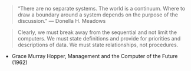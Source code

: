 > “There are no separate systems. The world is a continuum. Where to draw a boundary around a system depends on the purpose of the discussion.”
― Donella H. Meadows

> Clearly, we must break away from the sequential and not limit the computers. We must state definitions and provide for priorities and descriptions of data. We must state relationships, not procedures.
- Grace Murray Hopper, Management and the Computer of the Future (1962)
